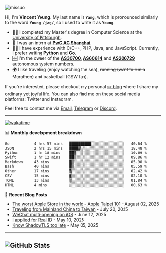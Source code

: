 <p align="left"> <img src="https://komarev.com/ghpvc/?username=missuo&label=Profile%20views&color=0e75b6&style=flat" alt="missuo" /> </p>

Hi, I'm **Vincent Young**. My last name is **`Yang`**, which is pronounced similarly to the word **`Young /jʌŋ/`**, so I used to write it as **`Young`**.

- 👨‍🎓 I completed my Master's degree in Computer Science at the [University of Pittsburgh](https://www.pitt.edu).
- 💼 I was an intern at **[PwC AC Shanghai](https://www.linkedin.com/company/pwc-ac-shanghai/)**.
- 👨‍💻 I have experience with C/C++, PHP, Java, and JavaScript. Currently, I prefer writing **Python** and **Go**.
- 🆕 I'm the owner of the **[AS30700](https://bgp.tools/as/30700)**, **[AS60614](https://bgp.tools/as/60614)** and **[AS206729](https://bgp.tools/as/206729)** autonomous system numbers.
- 🌍 I like traveling (enjoy watching the sea), ~~running (want to run a Marathon)~~ and basketball (GSW fan).

If you're interested, please checkout my personal [✏️ blog](https://missuo.me/) where I share my ordinary yet joyful life. You can also find me on these social media platforms: [Twitter](https://twitter.com/m1ssuo) and [Instagram](https://www.instagram.com/missuo.me).

Feel free to contact me via [Email](mailto:me@owo.nz), [Telegram](https://t.me/missuo) or [Discord](https://discordapp.com/users/missuo#7448).

-------

[![wakatime](https://wakatime.com/badge/user/c13cd961-40ca-417a-afb6-1f9ea8ac295c.svg)](https://wakatime.com/@missuo)

📊 **Monthly development breakdown**
<!--START_SECTION:waka-->

```txt
Go           4 hrs 57 mins   ██████████░░░░░░░░░░░░░░░   40.64 %
JSON         2 hrs 15 mins   ████▓░░░░░░░░░░░░░░░░░░░░   18.48 %
Python       1 hr 18 mins    ██▓░░░░░░░░░░░░░░░░░░░░░░   10.69 %
Swift        1 hr 12 mins    ██▒░░░░░░░░░░░░░░░░░░░░░░   09.86 %
Markdown     43 mins         █▒░░░░░░░░░░░░░░░░░░░░░░░   05.90 %
Bash         40 mins         █▒░░░░░░░░░░░░░░░░░░░░░░░   05.59 %
Other        17 mins         ▓░░░░░░░░░░░░░░░░░░░░░░░░   02.42 %
CSV          15 mins         ▓░░░░░░░░░░░░░░░░░░░░░░░░   02.10 %
TOML         13 mins         ▒░░░░░░░░░░░░░░░░░░░░░░░░   01.84 %
HTML         4 mins          ░░░░░░░░░░░░░░░░░░░░░░░░░   00.63 %
```

<!--END_SECTION:waka-->

📝 **Recent Blog Posts**
- [The worst Apple Store in the world - Apple Taipei 101](https://missuo.me/posts/taipei-101-apple-store/) - August 02, 2025
- [Traveling from Mainland China to Taiwan](https://missuo.me/posts/china-to-taiwan/) - July 20, 2025
- [WeChat multi-opening on iOS](https://missuo.me/posts/wechat-ios-multi-open/) - June 12, 2025
- [I applied for Real ID](https://missuo.me/posts/real-id/) - May 10, 2025
- [Know ShadowTLS too late](https://missuo.me/posts/shadowtls/) - May 05, 2025

-------

![GitHub Stats](https://github-readme-stats-opal-alpha-76.vercel.app/api?username=missuo&show_icons=true&theme=transparent)
-------

